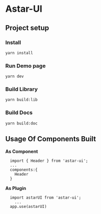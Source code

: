# Astar-UI

## Project setup

### Install
```
yarn install
```

### Run Demo page
```
yarn dev
```

### Build Library
```
yarn build:lib
```

### Build Docs
```
yarn build:doc
```

## Usage Of Components Built
**As Component**
```
  import { Header } from 'astar-ui';
  ...
  components:{
    Header
  }
```

**As Plugin**
```
  import astarUI from 'astar-ui';
    ...
  app.use(astarUI)
```
